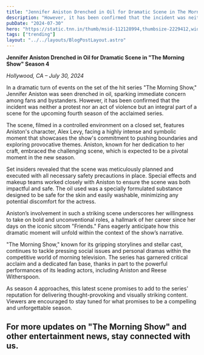 ```yaml
---
title: "Jennifer Aniston Drenched in Oil for Dramatic Scene in The Morning Show Season 4"
description: "However, it has been confirmed that the incident was neither a protest nor an act of violence but an integral part of a scene for the upcoming fourth season of the acclaimed series."
pubDate: "2024-07-30"
hero: "https://static.tnn.in/thumb/msid-112128994,thumbsize-2229412,width-1280,height-720,resizemode-75/112128994.jpg?quality=100"
tags: ["trending"]
layout: "../../layouts/BlogPostLayout.astro"
---
```

**Jennifer Aniston Drenched in Oil for Dramatic Scene in "The Morning Show" Season 4**

*Hollywood, CA – July 30, 2024*

In a dramatic turn of events on the set of the hit series "The Morning Show," Jennifer Aniston was seen drenched in oil, sparking immediate concern among fans and bystanders. However, it has been confirmed that the incident was neither a protest nor an act of violence but an integral part of a scene for the upcoming fourth season of the acclaimed series.

The scene, filmed in a controlled environment on a closed set, features Aniston's character, Alex Levy, facing a highly intense and symbolic moment that showcases the show's commitment to pushing boundaries and exploring provocative themes. Aniston, known for her dedication to her craft, embraced the challenging scene, which is expected to be a pivotal moment in the new season.

Set insiders revealed that the scene was meticulously planned and executed with all necessary safety precautions in place. Special effects and makeup teams worked closely with Aniston to ensure the scene was both impactful and safe. The oil used was a specially formulated substance designed to be safe for the skin and easily washable, minimizing any potential discomfort for the actress.

Aniston’s involvement in such a striking scene underscores her willingness to take on bold and unconventional roles, a hallmark of her career since her days on the iconic sitcom "Friends." Fans eagerly anticipate how this dramatic moment will unfold within the context of the show’s narrative.

"The Morning Show," known for its gripping storylines and stellar cast, continues to tackle pressing social issues and personal dramas within the competitive world of morning television. The series has garnered critical acclaim and a dedicated fan base, thanks in part to the powerful performances of its leading actors, including Aniston and Reese Witherspoon.

As season 4 approaches, this latest scene promises to add to the series' reputation for delivering thought-provoking and visually striking content. Viewers are encouraged to stay tuned for what promises to be a compelling and unforgettable season.

For more updates on "The Morning Show" and other entertainment news, stay connected with us.
---